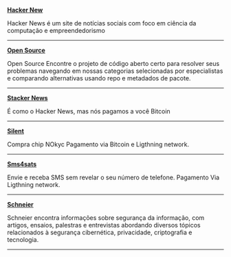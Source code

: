 **[Hacker New ](https://news.ycombinator.com/)**

Hacker News é um site de notícias sociais com foco em ciência da computação e empreendedorismo

-----

**[ Open Source ](https://awesomeopensource.com/)** 

Open Source Encontre o projeto de código aberto certo para resolver seus problemas navegando em nossas categorias selecionadas por especialistas e comparando alternativas usando repo e metadados de pacote.

-----

**[Stacker News ](https://stacker.news/)** 

É como o Hacker News, mas nós pagamos a você Bitcoin

-----

**[ Silent ](https://silent.link/)**

Compra chip NOkyc Pagamento via Bitcoin e Ligthning network.

-----

**[ Sms4sats ](https://sms4sats.com/)**


Envie e receba SMS sem revelar o seu número de telefone.
Pagamento Via Ligthning network.

-----

**[Schneier ](https://www.schneier.com/)** 

Schneier encontra informações sobre segurança da informação, com artigos, ensaios, palestras e entrevistas abordando diversos tópicos relacionados à segurança cibernética, privacidade, criptografia e tecnologia.

-----
